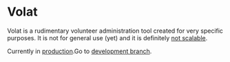 # Volat

Volat is a rudimentary volunteer administration tool created for very specific purposes. It is not for general use (yet) and it is definitely [not scalable](http://paulgraham.com/ds.html).


Currently in [production](https://volat-hrm.herokuapp.com/).Go to [development branch](https://github.com/ciurca/volat/tree/development).